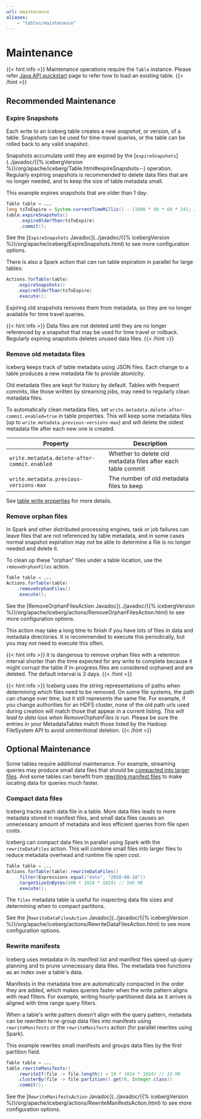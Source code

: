```yaml
---
url: maintenance
aliases:
    - "tables/maintenance"
---
```

<!--
 - Licensed to the Apache Software Foundation (ASF) under one or more
 - contributor license agreements.  See the NOTICE file distributed with
 - this work for additional information regarding copyright ownership.
 - The ASF licenses this file to You under the Apache License, Version 2.0
 - (the "License"); you may not use this file except in compliance with
 - the License.  You may obtain a copy of the License at
 -
 -   http://www.apache.org/licenses/LICENSE-2.0
 -
 - Unless required by applicable law or agreed to in writing, software
 - distributed under the License is distributed on an "AS IS" BASIS,
 - WITHOUT WARRANTIES OR CONDITIONS OF ANY KIND, either express or implied.
 - See the License for the specific language governing permissions and
 - limitations under the License.
 -->

# Maintenance

{{< hint info >}}
Maintenance operations require the `Table` instance. Please refer [Java API quickstart](/java-api-quickstart/#create-a-table) page to refer how to load an existing table.
{{< /hint >}}
## Recommended Maintenance

### Expire Snapshots

Each write to an Iceberg table creates a new _snapshot_, or version, of a table. Snapshots can be used for time-travel queries, or the table can be rolled back to any valid snapshot.

Snapshots accumulate until they are expired by the [`expireSnapshots`](../javadoc/{{% icebergVersion %}}/org/apache/iceberg/Table.html#expireSnapshots--) operation. Regularly expiring snapshots is recommended to delete data files that are no longer needed, and to keep the size of table metadata small.

This example expires snapshots that are older than 1 day:

```java
Table table = ...
long tsToExpire = System.currentTimeMillis() - (1000 * 60 * 60 * 24); // 1 day
table.expireSnapshots()
     .expireOlderThan(tsToExpire)
     .commit();
```

See the [`ExpireSnapshots` Javadoc](../javadoc/{{% icebergVersion %}}/org/apache/iceberg/ExpireSnapshots.html) to see more configuration options.

There is also a Spark action that can run table expiration in parallel for large tables:

```java
Actions.forTable(table)
    .expireSnapshots()
    .expireOlderThan(tsToExpire)
    .execute();
```

Expiring old snapshots removes them from metadata, so they are no longer available for time travel queries.

{{< hint info >}}
Data files are not deleted until they are no longer referenced by a snapshot that may be used for time travel or rollback.
Regularly expiring snapshots deletes unused data files.
{{< /hint >}}

### Remove old metadata files

Iceberg keeps track of table metadata using JSON files. Each change to a table produces a new metadata file to provide atomicity.

Old metadata files are kept for history by default. Tables with frequent commits, like those written by streaming jobs, may need to regularly clean metadata files.

To automatically clean metadata files, set `write.metadata.delete-after-commit.enabled=true` in table properties. This will keep some metadata files (up to `write.metadata.previous-versions-max`) and will delete the oldest metadata file after each new one is created.

| Property                                     | Description                                                  |
| -------------------------------------------- | ------------------------------------------------------------ |
| `write.metadata.delete-after-commit.enabled` | Whether to delete old metadata files after each table commit |
| `write.metadata.previous-versions-max`       | The number of old metadata files to keep                     |

See [table write properties](/configuration/#write-properties) for more details.

### Remove orphan files

In Spark and other distributed processing engines, task or job failures can leave files that are not referenced by table metadata, and in some cases normal snapshot expiration may not be able to determine a file is no longer needed and delete it.

To clean up these "orphan" files under a table location, use the `removeOrphanFiles` action.

```java
Table table = ...
Actions.forTable(table)
    .removeOrphanFiles()
    .execute();
```

See the [RemoveOrphanFilesAction Javadoc](../javadoc/{{% icebergVersion %}}/org/apache/iceberg/actions/RemoveOrphanFilesAction.html) to see more configuration options.

This action may take a long time to finish if you have lots of files in data and metadata directories. It is recommended to execute this periodically, but you may not need to execute this often.

{{< hint info >}}
It is dangerous to remove orphan files with a retention interval shorter than the time expected for any write to complete because it
might corrupt the table if in-progress files are considered orphaned and are deleted. The default interval is 3 days.
{{< /hint >}}
    
{{< hint info >}}
Iceberg uses the string representations of paths when determining which files need to be removed. On some file systems,
the path can change over time, but it still represents the same file. For example, if you change authorities for an HDFS cluster, 
none of the old path urls used during creation will match those that appear in a current listing. *This will lead to data loss when 
RemoveOrphanFiles is run*. Please be sure the entries in your MetadataTables match those listed by the Hadoop
FileSystem API to avoid unintentional deletion. 
{{< /hint >}}

## Optional Maintenance

Some tables require additional maintenance. For example, streaming queries may produce small data files that should be [compacted into larger files](#compact-data-files). And some tables can benefit from [rewriting manifest files](#rewrite-manifests) to make locating data for queries much faster.

### Compact data files

Iceberg tracks each data file in a table. More data files leads to more metadata stored in manifest files, and small data files causes an unnecessary amount of metadata and less efficient queries from file open costs.

Iceberg can compact data files in parallel using Spark with the `rewriteDataFiles` action. This will combine small files into larger files to reduce metadata overhead and runtime file open cost.

```java
Table table = ...
Actions.forTable(table).rewriteDataFiles()
    .filter(Expressions.equal("date", "2020-08-18"))
    .targetSizeInBytes(500 * 1024 * 1024) // 500 MB
    .execute();
```

The `files` metadata table is useful for inspecting data file sizes and determining when to compact partitons.

See the [`RewriteDataFilesAction` Javadoc](../javadoc/{{% icebergVersion %}}/org/apache/iceberg/actions/RewriteDataFilesAction.html) to see more configuration options.

### Rewrite manifests

Iceberg uses metadata in its manifest list and manifest files speed up query planning and to prune unnecessary data files. The metadata tree functions as an index over a table's data.

Manifests in the metadata tree are automatically compacted in the order they are added, which makes queries faster when the write pattern aligns with read filters. For example, writing hourly-partitioned data as it arrives is aligned with time range query filters.

When a table's write pattern doesn't align with the query pattern, metadata can be rewritten to re-group data files into manifests using `rewriteManifests` or the `rewriteManifests` action (for parallel rewrites using Spark).

This example rewrites small manifests and groups data files by the first partition field.

```java
Table table = ...
table.rewriteManifests()
    .rewriteIf(file -> file.length() < 10 * 1024 * 1024) // 10 MB
    .clusterBy(file -> file.partition().get(0, Integer.class))
    .commit();
```

See the [`RewriteManifestsAction` Javadoc](../javadoc/{{% icebergVersion %}}/org/apache/iceberg/actions/RewriteManifestsAction.html) to see more configuration options.
